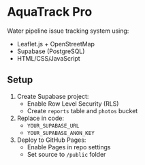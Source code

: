 # AquaTrack Pro

Water pipeline issue tracking system using:
- Leaflet.js + OpenStreetMap
- Supabase (PostgreSQL)
- HTML/CSS/JavaScript

## Setup
1. Create Supabase project:
   - Enable Row Level Security (RLS)
   - Create `reports` table and `photos` bucket
2. Replace in code:
   - `YOUR_SUPABASE_URL`
   - `YOUR_SUPABASE_ANON_KEY`
3. Deploy to GitHub Pages:
   - Enable Pages in repo settings
   - Set source to `/public` folder
